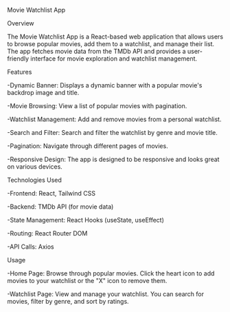 Movie Watchlist App

Overview

The Movie Watchlist App is a React-based web application that allows users to browse popular movies, add them to a watchlist, and manage their list. The app fetches movie data from the TMDb API and provides a user-friendly interface for movie exploration and watchlist management.


Features

-Dynamic Banner: Displays a dynamic banner with a popular movie's backdrop image and title.

-Movie Browsing: View a list of popular movies with pagination.

-Watchlist Management: Add and remove movies from a personal watchlist.

-Search and Filter: Search and filter the watchlist by genre and movie title.

-Pagination: Navigate through different pages of movies.

-Responsive Design: The app is designed to be responsive and looks great on various devices.


Technologies Used

-Frontend: React, Tailwind CSS

-Backend: TMDb API (for movie data)

-State Management: React Hooks (useState, useEffect)

-Routing: React Router DOM

-API Calls: Axios


Usage

-Home Page: Browse through popular movies. Click the heart icon to add movies to your watchlist or the "X" icon to remove them.

-Watchlist Page: View and manage your watchlist. You can search for movies, filter by genre, and sort by ratings.
